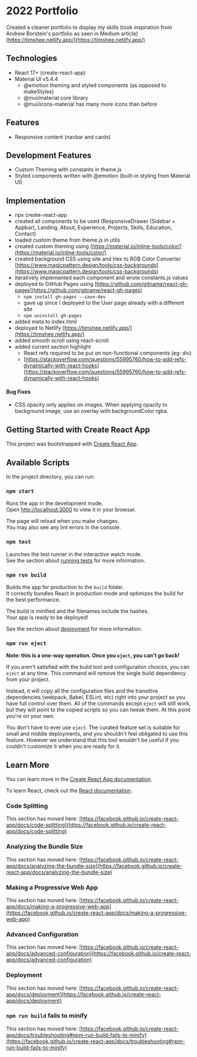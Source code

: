 # 2022 Portfolio
Created a cleaner portfolio to display my skills (took inspiration from Andrew Borstein's portfolio as seen in Medium article) [https://timshee.netlify.app/](https://timshee.netlify.app/)

## Technologies
- React 17+ (create-react-app)
- Material UI v5.4.4 
  - @emotion theming and styled components (as opposed to makeStyles)
  - @mui/material core library
  - @mui/icons-material has many more icons than before

## Features
- Responsive content (navbar and cards)

## Development Features
- Custom Theming with constants in theme.js
- Styled components written with @emotion (built-in styling from Material UI)

## Implementation
- npx create-react-app
- created all components to be used (ResponsiveDrawer (Sidebar + Appbar), Landing, About, Experience, Projects, Skills, Education, Contact)
- loaded custom theme from theme.js in utils
- created custom theming using [https://material.io/inline-tools/color/](https://material.io/inline-tools/color/)
- created background CSS using site and Hex to RGB Color Converter [https://www.magicpattern.design/tools/css-backgrounds](https://www.magicpattern.design/tools/css-backgrounds)
- iteratively implemented each component and wrote constants.js values
- deployed to GitHub Pages using [https://github.com/gitname/react-gh-pages](https://github.com/gitname/react-gh-pages)
  - ```npm install gh-pages --save-dev```
  - gave up since I deployed to the User page already with a different site
  - ```npm uninstall gh-pages```
- added meta to index.html
- deployed to Netlify [https://timshee.netlify.app/](https://timshee.netlify.app/)
- added smooth scroll using react-scroll
- added current section highlight
  - React refs required to be put on non-functional components (eg: div)
  - [https://stackoverflow.com/questions/55995760/how-to-add-refs-dynamically-with-react-hooks](https://stackoverflow.com/questions/55995760/how-to-add-refs-dynamically-with-react-hooks)

#### Bug Fixes
- CSS opacity only applies on images. When applying opacity to background image, use an overlay with backgroundColor rgba.

## Getting Started with Create React App

This project was bootstrapped with [Create React App](https://github.com/facebook/create-react-app).

## Available Scripts

In the project directory, you can run:

### `npm start`

Runs the app in the development mode.\
Open [http://localhost:3000](http://localhost:3000) to view it in your browser.

The page will reload when you make changes.\
You may also see any lint errors in the console.

### `npm test`

Launches the test runner in the interactive watch mode.\
See the section about [running tests](https://facebook.github.io/create-react-app/docs/running-tests) for more information.

### `npm run build`

Builds the app for production to the `build` folder.\
It correctly bundles React in production mode and optimizes the build for the best performance.

The build is minified and the filenames include the hashes.\
Your app is ready to be deployed!

See the section about [deployment](https://facebook.github.io/create-react-app/docs/deployment) for more information.

### `npm run eject`

**Note: this is a one-way operation. Once you `eject`, you can't go back!**

If you aren't satisfied with the build tool and configuration choices, you can `eject` at any time. This command will remove the single build dependency from your project.

Instead, it will copy all the configuration files and the transitive dependencies (webpack, Babel, ESLint, etc) right into your project so you have full control over them. All of the commands except `eject` will still work, but they will point to the copied scripts so you can tweak them. At this point you're on your own.

You don't have to ever use `eject`. The curated feature set is suitable for small and middle deployments, and you shouldn't feel obligated to use this feature. However we understand that this tool wouldn't be useful if you couldn't customize it when you are ready for it.

## Learn More

You can learn more in the [Create React App documentation](https://facebook.github.io/create-react-app/docs/getting-started).

To learn React, check out the [React documentation](https://reactjs.org/).

### Code Splitting

This section has moved here: [https://facebook.github.io/create-react-app/docs/code-splitting](https://facebook.github.io/create-react-app/docs/code-splitting)

### Analyzing the Bundle Size

This section has moved here: [https://facebook.github.io/create-react-app/docs/analyzing-the-bundle-size](https://facebook.github.io/create-react-app/docs/analyzing-the-bundle-size)

### Making a Progressive Web App

This section has moved here: [https://facebook.github.io/create-react-app/docs/making-a-progressive-web-app](https://facebook.github.io/create-react-app/docs/making-a-progressive-web-app)

### Advanced Configuration

This section has moved here: [https://facebook.github.io/create-react-app/docs/advanced-configuration](https://facebook.github.io/create-react-app/docs/advanced-configuration)

### Deployment

This section has moved here: [https://facebook.github.io/create-react-app/docs/deployment](https://facebook.github.io/create-react-app/docs/deployment)

### `npm run build` fails to minify

This section has moved here: [https://facebook.github.io/create-react-app/docs/troubleshooting#npm-run-build-fails-to-minify](https://facebook.github.io/create-react-app/docs/troubleshooting#npm-run-build-fails-to-minify)
